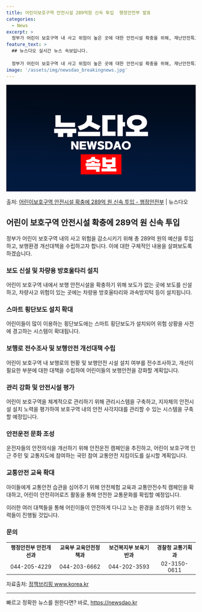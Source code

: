 ```yaml
---
title: 어린이보호구역 안전시설 289억원 신속 투입  행정안전부 발표
categories:
  - News
excerpt: >
  정부가 어린이 보호구역 내 사고 위험이 높은 곳에 대한 안전시설 확충을 위해, 재난안전특교세 200억 원과 …
feature_text: >
  ## 뉴스다오 실시간 뉴스 속보입니다.

  정부가 어린이 보호구역 내 사고 위험이 높은 곳에 대한 안전시설 확충을 위해, 재난안전특교세 200억 원과 …
image: '/assets/img/newsdao_breakingnews.jpg'
---
```


![뉴스다오 속보](/assets/img/newsdao_breakingnews.jpg)

<p>출처: <a href="https://newsdao.kr/3636" rel="dofollow">어린이보호구역 안전시설 확충에 289억 원 신속 투입 - 행정안전부</a> | 뉴스다오</p>

<h2>어린이 보호구역 안전시설 확충에 289억 원 신속 투입</h2>
<p data-ke-size="size16">정부가 어린이 보호구역 내의 사고 위험을 감소시키기 위해 총 289억 원의 예산을 투입하고, 보행환경 개선대책을 수립하고자 합니다. 이에 대한 구체적인 내용을 살펴보도록 하겠습니다.</p>

<h3>보도 신설 및 차량용 방호울타리 설치</h3>
<p data-ke-size="size16">어린이 보호구역 내에서 보행 안전시설을 확충하기 위해 보도가 없는 곳에 보도를 신설하고, 차량사고 위험이 있는 곳에는 차량용 방호울타리와 과속방지턱 등이 설치됩니다.</p>

<h3>스마트 횡단보도 설치 확대</h3>
<p data-ke-size="size16">어린이들이 많이 이용하는 횡단보도에는 스마트 횡단보도가 설치되어 위험 상황을 사전에 경고하는 시스템이 확대됩니다.</p>

<h3>보행로 전수조사 및 보행안전 개선대책 수립</h3>
<p data-ke-size="size16">어린이 보호구역 내 보행로의 현황 및 보행안전 시설 설치 여부를 전수조사하고, 개선이 필요한 부분에 대한 대책을 수립하여 어린이들의 보행안전을 강화할 계획입니다.</p>

<h3>관리 강화 및 안전시설 평가</h3>
<p data-ke-size="size16">어린이 보호구역을 체계적으로 관리하기 위해 관리시스템을 구축하고, 지자체의 안전시설 설치 노력을 평가하여 보호구역 내의 안전 사각지대를 관리할 수 있는 시스템을 구축할 예정입니다.</p>

<h3>안전운전 문화 조성</h3>
<p data-ke-size="size16">운전자들의 안전의식을 개선하기 위해 안전운전 캠페인을 추진하고, 어린이 보호구역 인근 주민 및 교통지도에 참여하는 국민 참여 교통안전 지킴이도를 실시할 계획입니다.</p>

<h3>교통안전 교육 확대</h3>
<p data-ke-size="size16">아이들에게 교통안전 습관을 심어주기 위해 안전체험 교육과 교통안전수칙 캠페인을 확대하고, 어린이 안전히어로즈 활동을 통해 안전한 교통문화를 확립할 예정입니다.</p>

<p data-ke-size="size16">이러한 여러 대책들을 통해 어린이들이 안전하게 다니고 노는 환경을 조성하기 위한 노력들이 진행될 것입니다.</p>

<h3>문의</h3>
<table>
  <tr>
    <td style="text-align: center; height: 17px;"><b>행정안전부 안전개선과</b></td>
    <td style="text-align: center; height: 17px;"><b>교육부 교육안전정책과</b></td>
    <td style="text-align: center; height: 17px;"><b>보건복지부 보육기반과</b></td>
    <td style="text-align: center; height: 17px;"><b>경찰청 교통기획과</b></td>
  </tr>
  <tr>
    <td style="text-align: center; height: 17px;">044-205-4229</td>
    <td style="text-align: center; height: 17px;">044-203-6662</td>
    <td style="text-align: center; height: 17px;">044-202-3593</td>
    <td style="text-align: center; height: 17px;">02-3150-0611</td>
  </tr>
</table>
<p data-ke-size="size16">자료출처: <a href="https://newsdao.kr/3636">정책브리핑 www.korea.kr</a></p>
<hr> 

빠르고 정확한 뉴스를 원한다면? 바로, <a href="https://newsdao.kr" rel="dofollow">https://newsdao.kr</a>


